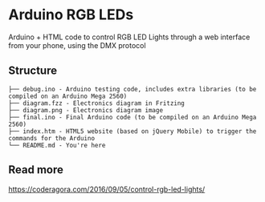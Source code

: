 # Arduino RGB LEDs
Arduino + HTML code to control RGB LED Lights through a web interface from your phone, using the DMX protocol

## Structure
```
├── debug.ino - Arduino testing code, includes extra libraries (to be compiled on an Arduino Mega 2560)
├── diagram.fzz - Electronics diagram in Fritzing
├── diagram.png - Electronics diagram image
├── final.ino - Final Arduino code (to be compiled on an Arduino Mega 2560)
├── index.htm - HTML5 website (based on jQuery Mobile) to trigger the commands for the Arduino
└── README.md - You're here
```

## Read more
https://coderagora.com/2016/09/05/control-rgb-led-lights/
